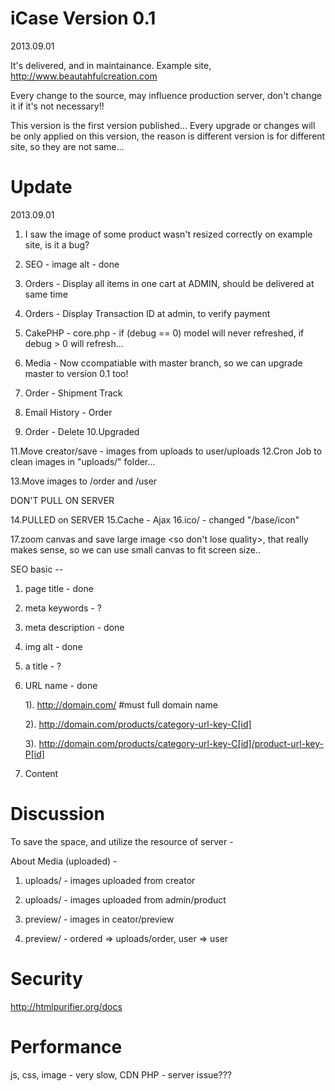 iCase Version 0.1
==================

2013.09.01

It's delivered, and in maintainance.
Example site, http://www.beautahfulcreation.com

Every change to the source, may influence production server, don't change it if it's not necessary!!

This version is the first version published...
Every upgrade or changes will be only applied on this version, the reason is different version is for different site, so they are not same...


Update
========

2013.09.01

1. I saw the image of some product wasn't resized correctly on example site, is it a bug?
2. SEO - image alt - done
3. Orders - Display all items in one cart at ADMIN, should be delivered at same time
4. Orders - Display Transaction ID at admin, to verify payment
5. CakePHP - core.php - if (debug == 0) model will never refreshed, if debug > 0 will refresh...
6. Media - Now ccompatiable with master branch, so we can upgrade master to version 0.1 too!

7. Order - Shipment Track 
8. Email History - Order
9. Order - Delete
10.Upgraded <Server>

11.Move creator/save - images from uploads to user/uploads
12.Cron Job to clean images in "uploads/" folder...

13.Move images to /order and /user

DON'T PULL ON SERVER

14.PULLED on SERVER
15.Cache - Ajax
16.ico/ - changed "/base/icon"

17.zoom canvas and save large image <so don't lose quality>, that really makes sense, so we can use small canvas to fit screen size..


SEO basic --

1. page title - done
2. meta keywords - ?
3. meta description - done
4. img alt - done
5. a title - ?
6. URL name - done

    1). http://domain.com/ #must full domain name

    2). http://domain.com/products/category-url-key-C[id]

    3). http://domain.com/products/category-url-key-C[id]/product-url-key-P[id]

7. Content

Discussion
=============

To save the space, and utilize the resource of server - 

About Media (uploaded) - 

1. uploads/ - images uploaded from creator
2. uploads/ - images uploaded from admin/product

3. preview/ - images in ceator/preview
4. preview/ - ordered => uploads/order, user => user


Security
============
http://htmlpurifier.org/docs

Performance
=============

js, css, image - very slow, CDN
PHP - server issue???



